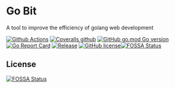 # Go Bit

A tool to improve the efficiency of golang web development

[![Github Actions](https://img.shields.io/github/workflow/status/kainonly/go-bit/actions?style=flat-square)](https://github.com/kainonly/go-bit/actions)
[![Coveralls github](https://img.shields.io/coveralls/github/kainonly/go-bit.svg?style=flat-square)](https://coveralls.io/github/kainonly/go-bit)
[![GitHub go.mod Go version](https://img.shields.io/github/go-mod/go-version/kainonly/go-bit?style=flat-square)](https://github.com/kainonly/go-bit)
[![Go Report Card](https://goreportcard.com/badge/github.com/kainonly/go-bit?style=flat-square)](https://goreportcard.com/report/github.com/kainonly/go-bit)
[![Release](https://img.shields.io/github/v/release/kainonly/go-bit.svg?style=flat-square)](https://github.com/kainonly/go-bit)
[![GitHub license](https://img.shields.io/github/license/kainonly/go-bit?style=flat-square)](https://raw.githubusercontent.com/kainonly/go-bit/master/LICENSE)[![FOSSA Status](https://app.fossa.com/api/projects/git%2Bgithub.com%2Fkainonly%2Fgo-bit.svg?type=shield)](https://app.fossa.com/projects/git%2Bgithub.com%2Fkainonly%2Fgo-bit?ref=badge_shield)


## License
[![FOSSA Status](https://app.fossa.com/api/projects/git%2Bgithub.com%2Fkainonly%2Fgo-bit.svg?type=large)](https://app.fossa.com/projects/git%2Bgithub.com%2Fkainonly%2Fgo-bit?ref=badge_large)